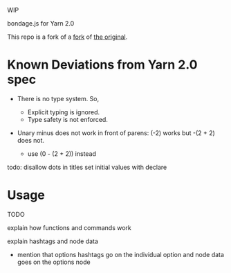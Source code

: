WIP

bondage.js for Yarn 2.0

This repo is a fork of a [fork](https://github.com/alforno/bondage.js) of [the original](https://github.com/hylyh/bondage.js).

# Known Deviations from Yarn 2.0 spec
- There is no type system. So,
  - Explicit typing is ignored.
  - Type safety is not enforced.

- Unary minus does not work in front of parens: (-2) works but -(2 + 2) does not.
  - use (0 - (2 + 2)) instead

todo: 
disallow dots in titles
set initial values with declare



# Usage
TODO

explain how functions and commands work

explain hashtags and node data
  - mention that options hashtags go on the individual option and node data goes on the options node
